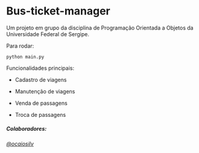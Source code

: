 # Bus-ticket-manager
Um projeto em grupo da disciplina de Programação Orientada a Objetos da Universidade Federal de Sergipe.

Para rodar:
```
python main.py
```
Funcionalidades principais:

- Cadastro de viagens

- Manutenção de viagens

- Venda de passagens

- Troca de passagens



##### Colaboradores:
###### [@ocaiosilv](https://github.com/ocaiosilv)
